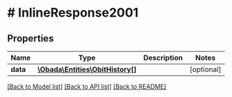 # # InlineResponse2001

## Properties

Name | Type | Description | Notes
------------ | ------------- | ------------- | -------------
**data** | [**\Obada\Entities\ObitHistory[]**](ObitHistory.md) |  | [optional]

[[Back to Model list]](../../README.md#models) [[Back to API list]](../../README.md#endpoints) [[Back to README]](../../README.md)
